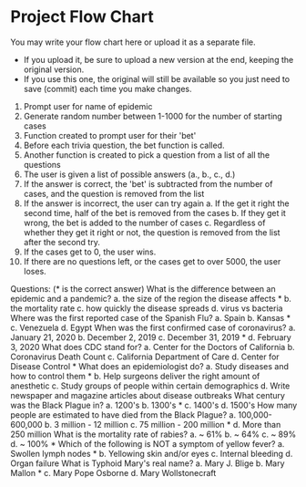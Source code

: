 # Project Flow Chart

You may write your flow chart here or upload it as a separate file. 
* If you upload it, be sure to upload a new version at the end, keeping the original version.
* If you use this one, the original will still be available so you just need to save (commit) each time you make changes.

1. Prompt user for name of epidemic
2. Generate random number between 1-1000 for the number of starting cases
3. Function created to prompt user for their 'bet'
4. Before each trivia question, the bet function is called.
5. Another function is created to pick a question from a list of all the questions
6. The user is given a list of possible answers (a., b., c., d.)
7. If the answer is correct, the 'bet' is subtracted from the number of cases, and the question is removed from the list
8. If the answer is incorrect, the user can try again
    a. If the get it right the second time, half of the bet is removed from the cases
    b. If they get it wrong, the bet is added to the number of cases
    c. Regardless of whether they get it right or not, the question is removed from the list after the second try.
9. If the cases get to 0, the user wins.
10. If there are no questions left, or the cases get to over 5000, the user loses.

Questions: (* is the correct answer)
What is the difference between an epidemic and a pandemic?
    a. the size of the region the disease affects *
    b. the mortality rate
    c. how quickly the disease spreads
    d. virus vs bacteria
Where was the first reported case of the Spanish Flu?
    a. Spain 
    b. Kansas *
    c. Venezuela
    d. Egypt
When was the first confirmed case of coronavirus?
    a. January 21, 2020
    b. December 2, 2019
    c. December 31, 2019 * 
    d. February 3, 2020
What does CDC stand for?
    a. Center for the Doctors of California
    b. Coronavirus Death Count
    c. California Department of Care 
    d. Center for Disease Control *
What does an epidemiologist do?
    a. Study diseases and how to control them *
    b. Help surgeons deliver the right amount of anesthetic
    c. Study groups of people within certain demographics
    d. Write newspaper and magazine articles about disease outbreaks
What century was the Black Plague in?
    a. 1200's
    b. 1300's *
    c. 1400's 
    d. 1500's 
How many people are estimated to have died from the Black Plague?
    a. 100,000-600,000
    b. 3 million - 12 million
    c. 75 million - 200 million *
    d. More than 250 million
What is the mortality rate of rabies?
    a. ~ 61%
    b. ~ 64%
    c. ~ 89%
    d. ~ 100% *
Which of the following is NOT a symptom of yellow fever?
    a. Swollen lymph nodes *
    b. Yellowing skin and/or eyes
    c. Internal bleeding
    d. Organ failure
What is Typhoid Mary's real name?
    a. Mary J. Blige
    b. Mary Mallon *
    c. Mary Pope Osborne
    d. Mary Wollstonecraft




